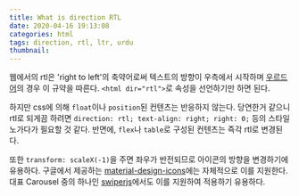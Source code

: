 ```yaml
---
title: What is direction RTL
date: 2020-04-16 19:13:08
categories: html
tags: direction, rtl, ltr, urdu
thumbnail:
---
```


웹에서의 rtl은 'right to left'의 축약어로써 텍스트의 방향이 우측에서 시작하며 [우르드어](https://namu.wiki/w/%EC%9A%B0%EB%A5%B4%EB%91%90%EC%96%B4)의 경우 이 규약을 따른다.
`<html dir="rtl">`로 속성을 선언하기만 하면 된다.

하지만 css에 의해 `float`이나 `position`된 컨텐츠는 반응하지 않는다. 당연한거 같으니 rtl로 되게끔 하려면 `direction: rtl; text-align: right; right: 0;` 등의 스타일 노가다가 필요할 것 같다. 반면에, `flex`나 `table`로 구성된 컨텐츠는 즉각 rtl로 변경된다.

또한 `transform: scaleX(-1)`을 주면 좌우가 반전되므로 아이콘의 방향을 변경하기에 유용하다.
구글에서 제공하는 [material-design-icons](https://google.github.io/material-design-icons/#icons-in-rtl)에는 자체적으로 이를 지원한다.
대표 Carousel 중의 하나인 [swiperjs](https://swiperjs.com/demos/#RTL_layout)에서도 이를 지원하여 적용하기 유용하다.
